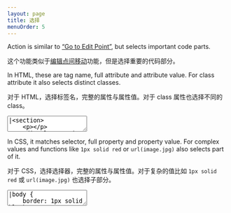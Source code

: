 ```yaml
---
layout: page
title: 选择
menuOrder: 5
---
```

Action is similar to [“Go to Edit Point”](/actions/go-to-edit-point/), but selects important code parts.

这个功能类似于[编辑点间移动](/actions/go-to-edit-point/)功能，但是选择重要的代码部分。

In HTML, these are tag name, full attribute and attribute value. For class attribute it also selects distinct classes.

对于 HTML，选择标签名，完整的属性与属性值。对于 class 属性也选择不同的 class。

<textarea class="movie-def">
|&lt;section&gt;
	&lt;p&gt;&lt;/p&gt;
	&lt;div class="main footer"&gt;&lt;/div&gt;

    &lt;script&gt;var str = '<div class="main footer"></div>';&lt;/script&gt;
&lt;/section&gt;
@@@
run: {command: 'emmet.select_next_item', times: 7} ::: “Select Next Item” (Shift-Cmd-.)
wait: 1000
run: {command: 'emmet.select_previous_item', times: 6} ::: “Select Previous Item” (Shift-Cmd-,)
wait: 1000
moveTo: 4:12
wait: 1000
tooltip: “Select Item” action may also work in non-HTML syntaxes
wait: 500
run: {command: 'emmet.select_next_item', times: 5}
</textarea>

In CSS, it matches selector, full property and property value. For complex values and functions like `1px solid red` or `url(image.jpg)` also selects part of it.

对于 CSS，选择选择器，完整的属性与属性值。对于复杂的值比如 `1px solid red` 或 `url(image.jpg)` 也选择子部分。

<textarea class="movie-def">
|body {
	border: 1px solid black;
	background: url(image.jpg) #ccc no-repeat;
}
@@@
run: {command: 'emmet.select_next_item', times: 12} ::: “Select Next Item” (Shift-Cmd-.)
wait: 1000
run: {command: 'emmet.select_previous_item', times: 11} ::: “Select Previous Item” (Shift-Cmd-,)
@@@
mode: text/css
</textarea>